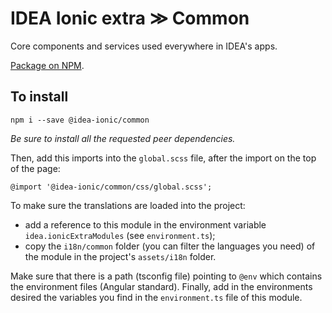 # IDEA Ionic extra ≫ Common

Core components and services used everywhere in IDEA's apps.

[Package on NPM](https://www.npmjs.com/package/@idea-ionic/common).

## To install

```
npm i --save @idea-ionic/common
```

_Be sure to install all the requested peer dependencies._

Then, add this imports into the `global.scss` file, after the import on the top of the page:

```
@import '@idea-ionic/common/css/global.scss';
```

To make sure the translations are loaded into the project:

- add a reference to this module in the environment variable `idea.ionicExtraModules` (see `environment.ts`);
- copy the `i18n/common` folder (you can filter the languages you need) of the module in the project's `assets/i18n` folder.

Make sure that there is a path (tsconfig file) pointing to `@env` which contains the environment files (Angular standard).
Finally, add in the environments desired the variables you find in the `environment.ts` file of this module.
